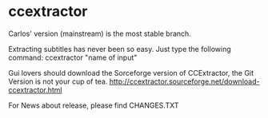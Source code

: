 ccextractor
===========

Carlos' version (mainstream) is the most stable branch.

Extracting subtitles has never been so easy. Just type the following command:
ccextractor "name of input"

Gui lovers should download the Sorceforge version of CCExtractor, the Git Version is not your cup of tea.
http://ccextractor.sourceforge.net/download-ccextractor.html

For News about release, please find CHANGES.TXT
